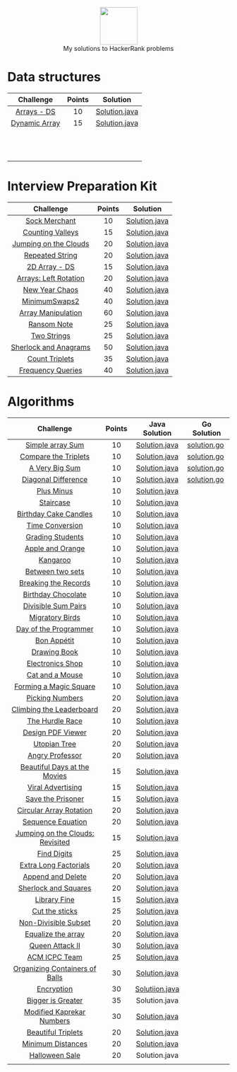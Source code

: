 
<p align="center">
    <a href="https://www.hackerrank.com/rockey5520">
        <img height=85 src="https://res.cloudinary.com/rockey5520/image/upload/v1585671805/hackerrank/hackerrank_mbzwqf.svg">
    </a>
    <br>My solutions to HackerRank problems
</p>

# Data structures

|                          Challenge                           | Points |                           Solution                           |
| :----------------------------------------------------------: | :----: | :----------------------------------------------------------: |
| [Arrays - DS](https://www.hackerrank.com/challenges/arrays-ds/problem) |   10   | [Solution.java](https://github.com/rockey5520/hackerrank-java/blob/master/datastructures/arrays/arraysds/Solution.java) |
| [Dynamic Array](https://www.hackerrank.com/challenges/dynamic-array/problem) |   15   | [Solution.java](https://github.com/rockey5520/hackerrank-java/blob/master/datastructures/arrays/dynamicarray/Solution.java) |
|                                                              |        |                                                              |
|                                                              |        |                                                              |
|                                                              |        |                                                              |
|                                                              |        |                                                              |
|                                                              |        |                                                              |
|                                                              |        |                                                              |
|                                                              |        |                                                              |
|                                                              |        |                                                              |
|                                                              |        |                                                              |
|                                                              |        |                                                              |
|                                                              |        |                                                              |
|                                                              |        |                                                              |

# Interview Preparation Kit

|                          Challenge                           | Points |                           Solution                           |
| :----------------------------------------------------------: | :----: | :----------------------------------------------------------: |
| [Sock Merchant](https://www.hackerrank.com/challenges/sock-merchant/problem?h_l=interview&playlist_slugs%5B%5D=interview-preparation-kit&playlist_slugs%5B%5D=warmup) |   10   | [Solution.java](https://github.com/rockey5520/hackerrank-java/blob/master/interviewprepararionkit/warmupchallenges/sockmerchant/Solution.java) |
| [Counting Valleys](https://www.hackerrank.com/challenges/counting-valleys/problem?h_l=interview&playlist_slugs%5B%5D=interview-preparation-kit&playlist_slugs%5B%5D=warmup) |   15   | [Solution.java](https://github.com/rockey5520/hackerrank-java/blob/master/interviewprepararionkit/warmupchallenges/countingvalleys/Solution.java) |
| [Jumping on the Clouds](https://www.hackerrank.com/challenges/jumping-on-the-clouds/problem?h_l=interview&playlist_slugs%5B%5D=interview-preparation-kit&playlist_slugs%5B%5D=warmup) |   20   | [Solution.java](https://github.com/rockey5520/hackerrank-java/blob/master/interviewprepararionkit/warmupchallenges/jumpingontheclouds/Solution.java) |
| [Repeated String](https://www.hackerrank.com/challenges/repeated-string/problem?h_l=interview&playlist_slugs%5B%5D=interview-preparation-kit&playlist_slugs%5B%5D=warmup) |   20   | [Solution.java](https://github.com/rockey5520/hackerrank-java/tree/master/interviewprepararionkit/warmupchallenges/RepeatedString) |
| [2D Array - DS](https://www.hackerrank.com/challenges/2d-array/problem?h_l=interview&playlist_slugs%5B%5D=interview-preparation-kit&playlist_slugs%5B%5D=arrays) |   15   | [Solution.java](https://github.com/rockey5520/hackerrank-java/blob/master/interviewprepararionkit/arrays/twoDArrayDS/Solution.java) |
| [Arrays: Left Rotation](https://www.hackerrank.com/challenges/ctci-array-left-rotation/problem?h_l=interview&playlist_slugs%5B%5D=interview-preparation-kit&playlist_slugs%5B%5D=arrays) |   20   | [Solution.java](https://github.com/rockey5520/hackerrank-java/blob/master/interviewprepararionkit/arrays/leftrotation/Solution.java) |
| [New Year Chaos](https://www.hackerrank.com/challenges/new-year-chaos/problem?h_l=interview&playlist_slugs%5B%5D=interview-preparation-kit&playlist_slugs%5B%5D=arrays) |   40   | [Solution.java](https://github.com/rockey5520/hackerrank-java/blob/master/interviewprepararionkit/arrays/newyearchaos/Solution.java) |
| [MinimumSwaps2](https://www.hackerrank.com/challenges/minimum-swaps-2/problem?h_l=interview&playlist_slugs%5B%5D=interview-preparation-kit&playlist_slugs%5B%5D=arrays) |   40   | [Solution.java](https://github.com/rockey5520/hackerrank-java/blob/master/interviewprepararionkit/MinimumSwaps2/Solution.java) |
| [Array Manipulation](https://www.hackerrank.com/challenges/crush/problem?h_l=interview&playlist_slugs%5B%5D=interview-preparation-kit&playlist_slugs%5B%5D=arrays) |   60   | [Solution.java](https://github.com/rockey5520/hackerrank-java/blob/master/interviewprepararionkit/arrays/arraymanipulation/Solution.java) |
| [Ransom Note](https://www.hackerrank.com/challenges/ctci-ransom-note/problem?h_l=interview&playlist_slugs%5B%5D=interview-preparation-kit&playlist_slugs%5B%5D=dictionaries-hashmaps) |   25   | [Solution.java](https://github.com/rockey5520/hackerrank-java/blob/master/interviewprepararionkit/DictionariesandHashmaps/ransomnote/Solution.java) |
| [Two Strings](https://www.hackerrank.com/challenges/two-strings/problem?h_l=interview&playlist_slugs%5B%5D=interview-preparation-kit&playlist_slugs%5B%5D=dictionaries-hashmaps) |   25   | [Solution.java](https://github.com/rockey5520/hackerrank-java/tree/master/interviewprepararionkit/DictionariesandHashmaps/twostrings) |
| [Sherlock and Anagrams](https://www.hackerrank.com/challenges/sherlock-and-anagrams/problem?h_l=interview&playlist_slugs%5B%5D=interview-preparation-kit&playlist_slugs%5B%5D=dictionaries-hashmaps) |   50   | [Solution.java](https://github.com/rockey5520/hackerrank-java/blob/master/interviewprepararionkit/dictionariesandhashmaps/sherlockandanagrams/Solution.java) |
| [Count Triplets](https://www.hackerrank.com/challenges/count-triplets-1/problem?h_l=interview&playlist_slugs%5B%5D=interview-preparation-kit&playlist_slugs%5B%5D=dictionaries-hashmaps) |   35   | [Solution.java](https://github.com/rockey5520/hackerrank-java/blob/master/interviewprepararionkit/dictionariesandhashmaps/counttriplets/Solution.java) |
| [Frequency Queries](https://www.hackerrank.com/challenges/frequency-queries/problem?h_l=interview&playlist_slugs%5B%5D=interview-preparation-kit&playlist_slugs%5B%5D=dictionaries-hashmaps) |   40   | [Solution.java](https://github.com/rockey5520/hackerrank-java/blob/master/interviewprepararionkit/dictionariesandhashmaps/frequencyqueries/Solution.java) |

# Algorithms

|                          Challenge                           | Points |                        Java Solution                         | Go Solution                                                  |
| :----------------------------------------------------------: | :----: | :----------------------------------------------------------: | ------------------------------------------------------------ |
| [Simple array Sum](https://www.hackerrank.com/challenges/simple-array-sum/problem) |   10   | [Solution.java](https://github.com/rockey5520/hackerrank-java/blob/master/algorithms/warmup/simplearraysum/Solution.java) | [solution.go](https://github.com/rockey5520/hackerrank-java/blob/master/algorithms/warmup/simplearraysum/solution.go) |
| [Compare the Triplets](https://www.hackerrank.com/challenges/compare-the-triplets/problem) |   10   | [Solution.java](https://github.com/rockey5520/hackerrank-java/blob/master/algorithms/warmup/comparethetriplets/Solution.java) | [solution.go](https://github.com/rockey5520/hackerrank-java/blob/master/algorithms/warmup/comparethetriplets/solution.go) |
| [A Very Big Sum](https://www.hackerrank.com/challenges/a-very-big-sum/problem) |   10   | [Solution.java](https://github.com/rockey5520/hackerrank-java/blob/master/algorithms/warmup/averybigsum/Solution.java) | [solution.go](https://github.com/rockey5520/hackerrank-java/blob/master/algorithms/warmup/averybigsum/solution.go) |
| [Diagonal Difference](https://www.hackerrank.com/challenges/diagonal-difference/problem) |   10   | [Solution.java](https://github.com/rockey5520/hackerrank-java/blob/master/algorithms/warmup/diagonaldifference/Solution.java) | [solution.go](https://github.com/rockey5520/hackerrank-java/blob/master/algorithms/warmup/diagonaldifference/solution.go) |
| [Plus Minus](https://www.hackerrank.com/challenges/plus-minus/problem?h_r=next-challenge&h_v=zen) |   10   | [Solution.java](https://github.com/rockey5520/hackerrank-java/blob/master/algorithms/warmup/plusminus/Solution.java) |                                                              |
| [Staircase](https://www.hackerrank.com/challenges/staircase/problem?h_r=next-challenge&h_v=zen) |   10   | [Solution.java](https://github.com/rockey5520/hackerrank-java/blob/master/algorithms/warmup/staircase/Solution.java) |                                                              |
| [Birthday Cake Candles](https://www.hackerrank.com/challenges/birthday-cake-candles/problem?h_r=next-challenge&h_v=zen&h_r=next-challenge&h_v=zen&h_r=next-challenge&h_v=zen) |   10   | [Solution.java](https://github.com/rockey5520/hackerrank-java/blob/master/algorithms/warmup/birthdaycakecandles/Solution.java) |                                                              |
| [Time Conversion](https://www.hackerrank.com/challenges/time-conversion/problem?h_r=next-challenge&h_v=zen&h_r=next-challenge&h_v=zen&h_r=next-challenge&h_v=zen) |   10   | [Solution.java](https://github.com/rockey5520/hackerrank-java/tree/master/algorithms/warmup/timconversion) |                                                              |
| [Grading Students](https://www.hackerrank.com/challenges/grading/problem) |   10   | [Solution.java](https://github.com/rockey5520/hackerrank-java/blob/master/algorithms/implementation/gradingstudents/Solution.java) |                                                              |
| [Apple and Orange](https://www.hackerrank.com/challenges/apple-and-orange/problem) |   10   | [Solution.java](https://github.com/rockey5520/hackerrank-java/blob/master/algorithms/implementation/appleandorange/Solution.java) |                                                              |
| [Kangaroo](https://www.hackerrank.com/challenges/kangaroo/problem) |   10   | [Solution.java](https://github.com/rockey5520/hackerrank-java/blob/master/algorithms/implementation/kangaroo/Solution.java) |                                                              |
| [Between two sets](https://www.hackerrank.com/challenges/between-two-sets/problem) |   10   | [Solution.java](https://github.com/rockey5520/hackerrank-java/blob/master/algorithms/implementation/betweentwosets/Result.java) |                                                              |
| [Breaking the Records](https://www.hackerrank.com/challenges/breaking-best-and-worst-records/problem?h_r=next-challenge&h_v=zen) |   10   | [Solution.java](https://github.com/rockey5520/hackerrank-java/tree/master/algorithms/implementation/breakingtherecords) |                                                              |
| [Birthday Chocolate](https://www.hackerrank.com/challenges/the-birthday-bar/problem?h_r=next-challenge&h_v=zen) |   10   | [Solution.java](https://github.com/rockey5520/hackerrank-java/blob/master/algorithms/implementation/birthdaychocolate/Solution.java) |                                                              |
| [Divisible Sum Pairs](https://www.hackerrank.com/challenges/divisible-sum-pairs/problem?h_r=next-challenge&h_v=zen) |   10   | [Solution.java](https://github.com/rockey5520/hackerrank-java/blob/master/algorithms/implementation/divisiblesumpairs/Solution.java) |                                                              |
| [Migratory Birds](https://www.hackerrank.com/challenges/migratory-birds/problem?h_r=next-challenge&h_v=zen) |   10   | [Solution.java](https://github.com/rockey5520/hackerrank-java/blob/master/algorithms/implementation/migratorybirds/Solution.java) |                                                              |
| [Day of the Programmer](https://www.hackerrank.com/challenges/day-of-the-programmer/problem?h_r=next-challenge&h_v=zen) |   10   | [Solution.java](https://github.com/rockey5520/hackerrank-java/blob/master/algorithms/implementation/dayoftheprogrammer/Solution.java) |                                                              |
| [Bon Appétit](https://www.hackerrank.com/challenges/bon-appetit/problem?h_r=next-challenge&h_v=zen&h_r=next-challenge&h_v=zen) |   10   | [Solution.java](https://github.com/rockey5520/hackerrank-java/blob/master/algorithms/implementation/bonapp%C3%A9tit/Solution.java) |                                                              |
| [Drawing Book](https://www.hackerrank.com/challenges/drawing-book/problem?h_r=next-challenge&h_v=zen&h_r=next-challenge&h_v=zen) |   10   | [Solution.java](https://github.com/rockey5520/hackerrank-java/blob/master/algorithms/implementation/drawingbook/Solution.java) |                                                              |
| [Electronics Shop](https://www.hackerrank.com/challenges/electronics-shop/problem) |   10   | [Solution.java](https://github.com/rockey5520/hackerrank-java/blob/master/algorithms/implementation/electronicsshop/Solution.java) |                                                              |
| [Cat and a Mouse](https://www.hackerrank.com/challenges/cats-and-a-mouse/problem?h_r=next-challenge&h_v=zen) |   10   | [Solution.java](https://github.com/rockey5520/hackerrank-java/blob/master/algorithms/implementation/catandmouse/Solution.java) |                                                              |
| [Forming a Magic Square](https://www.hackerrank.com/challenges/magic-square-forming/problem?h_r=next-challenge&h_v=zen&h_r=next-challenge&h_v=zen) |   10   | [Solution.java](https://github.com/rockey5520/hackerrank-java/blob/master/algorithms/implementation/formingamagicsquare/Solution.java) |                                                              |
| [Picking Numbers](https://www.hackerrank.com/challenges/picking-numbers/problem?h_r=next-challenge&h_v=zen&h_r=next-challenge&h_v=zen&h_r=next-challenge&h_v=zen) |   20   | [Solution.java](https://github.com/rockey5520/hackerrank-java/blob/master/algorithms/implementation/pickingnumbers/Solution.java) |                                                              |
| [Climbing the Leaderboard](https://www.hackerrank.com/challenges/climbing-the-leaderboard/problem?h_r=next-challenge&h_v=zen&h_r=next-challenge&h_v=zen&h_r=next-challenge&h_v=zen) |   20   | [Solution.java](https://github.com/rockey5520/hackerrank-java/blob/master/algorithms/implementation/climbingtheleaderboard/Solution.java) |                                                              |
| [The Hurdle Race](https://www.hackerrank.com/challenges/the-hurdle-race/problem?h_r=next-challenge&h_v=zen&h_r=next-challenge&h_v=zen&h_r=next-challenge&h_v=zen) |   10   | [Solution.java](https://github.com/rockey5520/hackerrank-java/blob/master/algorithms/implementation/thehurdlerace/Solution.java) |                                                              |
| [Design PDF Viewer](https://www.hackerrank.com/challenges/designer-pdf-viewer/problem?h_r=next-challenge&h_v=zen&h_r=next-challenge&h_v=zen&h_r=next-challenge&h_v=zen) |   20   | [Solution.java](https://github.com/rockey5520/hackerrank-java/blob/master/algorithms/implementation/designpdfviewer/Solution.java) |                                                              |
| [Utopian Tree](https://www.hackerrank.com/challenges/utopian-tree/problem) |   20   | [Solution.java](https://github.com/rockey5520/hackerrank-java/blob/master/algorithms/implementation/utopiantree/Solution.java) |                                                              |
| [Angry Professor](https://www.hackerrank.com/challenges/angry-professor/problem) |   20   | [Solution.java](https://github.com/rockey5520/hackerrank-java/blob/master/algorithms/implementation/angryprofessor/Solution.java) |                                                              |
| [Beautiful Days at the Movies](https://www.hackerrank.com/challenges/beautiful-days-at-the-movies/problem) |   15   | [Solution.java](https://github.com/rockey5520/hackerrank-java/blob/master/algorithms/implementation/beautifuldayatthemovies/Solution.java) |                                                              |
| [Viral Advertising](https://www.hackerrank.com/challenges/strange-advertising/problem) |   15   | [Solution.java](https://github.com/rockey5520/hackerrank-java/blob/master/algorithms/implementation/viraladvertising/Solution.java) |                                                              |
| [Save the Prisoner](https://www.hackerrank.com/challenges/save-the-prisoner/problem) |   15   | [Solution.java](https://github.com/rockey5520/hackerrank-java/blob/master/algorithms/implementation/savetheprisoner/Solution.java) |                                                              |
| [Circular Array Rotation](https://www.hackerrank.com/challenges/circular-array-rotation/problem?h_r=next-challenge&h_v=zen) |   20   | [Solution.java](https://github.com/rockey5520/hackerrank-java/blob/master/algorithms/implementation/circulararrayrotation/Solution.java) |                                                              |
| [Sequence Equation](https://www.hackerrank.com/challenges/permutation-equation/problem?h_r=next-challenge&h_v=zen) |   20   | [Solution.java](https://github.com/rockey5520/hackerrank-java/blob/master/algorithms/implementation/sequenceequation/Solution.java) |                                                              |
| [Jumping on the Clouds: Revisited](https://www.hackerrank.com/challenges/jumping-on-the-clouds-revisited/problem?h_r=next-challenge&h_v=zen) |   15   | [Solution.java](https://github.com/rockey5520/hackerrank-java/blob/master/algorithms/implementation/jumpingoncloudsrevisited/Solution.java) |                                                              |
| [Find Digits](https://www.hackerrank.com/challenges/find-digits/problem?h_r=next-challenge&h_v=zen&h_r=next-challenge&h_v=zen) |   25   | [Solution.java](https://github.com/rockey5520/hackerrank-java/tree/master/algorithms/implementation/finddigit) |                                                              |
| [Extra Long Factorials](https://www.hackerrank.com/challenges/extra-long-factorials/problem?h_r=next-challenge&h_v=zen&h_r=next-challenge&h_v=zen) |   20   | [Solution.java](https://github.com/rockey5520/hackerrank-java/blob/master/algorithms/implementation/extralongfactorials/Solution.java) |                                                              |
| [Append and Delete](https://www.hackerrank.com/challenges/append-and-delete/problem?h_r=next-challenge&h_v=zen&h_r=next-challenge&h_v=zen) |   20   | [Solution.java](https://github.com/rockey5520/hackerrank-java/blob/master/algorithms/implementation/appendanddelete/Solution.java) |                                                              |
| [Sherlock and Squares](https://www.hackerrank.com/challenges/sherlock-and-squares/problem?h_r=next-challenge&h_v=zen&h_r=next-challenge&h_v=zen&h_r=next-challenge&h_v=zen) |   20   | [Solution.java](https://github.com/rockey5520/hackerrank-java/blob/master/algorithms/implementation/sherlockandsquares/Solution.java) |                                                              |
| [Library Fine](https://www.hackerrank.com/challenges/library-fine/problem?h_r=next-challenge&h_v=zen&h_r=next-challenge&h_v=zen&h_r=next-challenge&h_v=zen) |   15   | [Solution.java](https://github.com/rockey5520/hackerrank-java/blob/master/algorithms/implementation/libraryfine/Solution.java) |                                                              |
| [Cut the sticks](https://www.hackerrank.com/challenges/cut-the-sticks/problem?h_r=next-challenge&h_v=zen&h_r=next-challenge&h_v=zen&h_r=next-challenge&h_v=zen) |   25   | [Solution.java](https://github.com/rockey5520/hackerrank-java/blob/master/algorithms/implementation/cutthesticks/Solution.java) |                                                              |
| [Non-Divisible Subset](https://www.hackerrank.com/challenges/non-divisible-subset/problem) |   20   | [Solution.java](https://github.com/rockey5520/hackerrank-java/blob/master/algorithms/implementation/Nondivisiblesubset/Solution.java) |                                                              |
| [Equalize the array](https://www.hackerrank.com/challenges/equality-in-a-array/problem) |   20   | [Solution.java](https://github.com/rockey5520/hackerrank-java/blob/master/algorithms/implementation/equalizethearray/Solution.java) |                                                              |
| [Queen Attack II](https://www.hackerrank.com/challenges/queens-attack-2/problem) |   30   | [Solution.java](https://github.com/rockey5520/hackerrank-java/blob/master/algorithms/implementation/queensattackII/QueenAttackIISolution.java) |                                                              |
| [ACM ICPC Team](https://www.hackerrank.com/challenges/acm-icpc-team/problem) |   25   | [Solution.java](https://github.com/rockey5520/hackerrank-java/blob/master/algorithms/implementation/acmicpcteam/Solution.java) |                                                              |
| [Organizing Containers of Balls](https://www.hackerrank.com/challenges/organizing-containers-of-balls/problem?h_r=next-challenge&h_v=zen&h_r=next-challenge&h_v=zen) |   30   | [Solution.java](https://github.com/rockey5520/hackerrank-java/blob/master/algorithms/implementation/organizingcontainersofballs/OrgSolution.java) |                                                              |
| [Encryption](https://www.hackerrank.com/challenges/encryption/problem?h_r=next-challenge&h_v=zen&h_r=next-challenge&h_v=zen&h_r=next-challenge&h_v=zen) |   30   | [Solutiion.java](https://github.com/rockey5520/hackerrank-java/blob/master/algorithms/implementation/Encryption/Solution.java) |                                                              |
| [Bigger is Greater](https://www.hackerrank.com/challenges/bigger-is-greater/problem?h_r=next-challenge&h_v=zen&h_r=next-challenge&h_v=zen&h_r=next-challenge&h_v=zen&h_r=next-challenge&h_v=zen) |   35   |                        Solution.java                         |                                                              |
| [Modified Kaprekar Numbers](https://www.hackerrank.com/challenges/kaprekar-numbers/problem?h_r=next-challenge&h_v=zen&h_r=next-challenge&h_v=zen&h_r=next-challenge&h_v=zen&h_r=next-challenge&h_v=zen&h_r=next-challenge&h_v=zen) |   30   | [Solution.java](https://github.com/rockey5520/hackerrank-java/blob/master/algorithms/implementation/modifiedkarpekarnumbers/Solution.java) |                                                              |
| [Beautiful Triplets](https://www.hackerrank.com/challenges/beautiful-triplets/problem?h_r=next-challenge&h_v=zen&h_r=next-challenge&h_v=zen&h_r=next-challenge&h_v=zen&h_r=next-challenge&h_v=zen&h_r=next-challenge&h_v=zen&h_r=next-challenge&h_v=zen) |   20   | [Solution.java](https://github.com/rockey5520/hackerrank-java/blob/master/algorithms/implementation/beautifultriplets/Solution.java) |                                                              |
| [Minimum Distances](https://www.hackerrank.com/challenges/minimum-distances/problem?h_r=next-challenge&h_v=zen&h_r=next-challenge&h_v=zen&h_r=next-challenge&h_v=zen&h_r=next-challenge&h_v=zen&h_r=next-challenge&h_v=zen&h_r=next-challenge&h_v=zen&h_r=next-challenge&h_v=zen) |   20   | [Solution.java](https://github.com/rockey5520/hackerrank-java/blob/master/algorithms/implementation/minimumdistances/Solution.java) |                                                              |
| [Halloween Sale](https://www.hackerrank.com/challenges/halloween-sale/problem?h_r=next-challenge&h_v=zen&h_r=next-challenge&h_v=zen&h_r=next-challenge&h_v=zen&h_r=next-challenge&h_v=zen&h_r=next-challenge&h_v=zen&h_r=next-challenge&h_v=zen&h_r=next-challenge&h_v=zen) |   20   |                        Solution.java                         |                                                              |
|                                                              |        |                                                              |                                                              |

